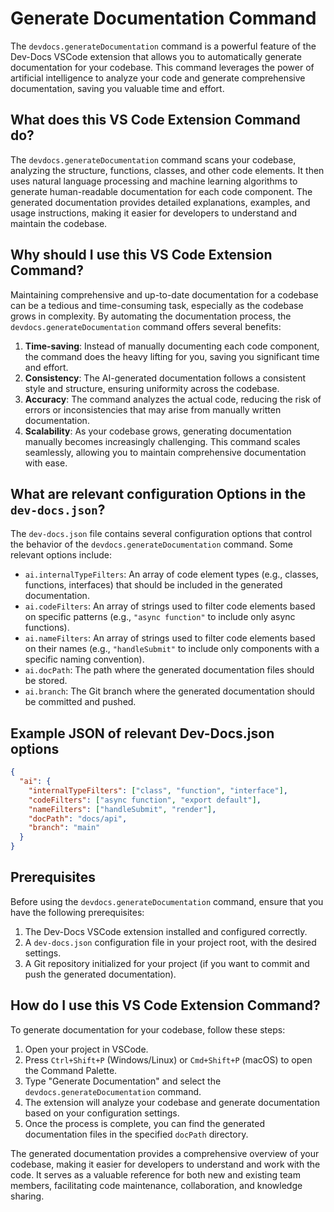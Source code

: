 
  
  # **Generate Documentation Command**

The `devdocs.generateDocumentation` command is a powerful feature of the Dev-Docs VSCode extension that allows you to automatically generate documentation for your codebase. This command leverages the power of artificial intelligence to analyze your code and generate comprehensive documentation, saving you valuable time and effort.

## What does this VS Code Extension Command do?

The `devdocs.generateDocumentation` command scans your codebase, analyzing the structure, functions, classes, and other code elements. It then uses natural language processing and machine learning algorithms to generate human-readable documentation for each code component. The generated documentation provides detailed explanations, examples, and usage instructions, making it easier for developers to understand and maintain the codebase.

## Why should I use this VS Code Extension Command?

Maintaining comprehensive and up-to-date documentation for a codebase can be a tedious and time-consuming task, especially as the codebase grows in complexity. By automating the documentation process, the `devdocs.generateDocumentation` command offers several benefits:

1. **Time-saving**: Instead of manually documenting each code component, the command does the heavy lifting for you, saving you significant time and effort.
2. **Consistency**: The AI-generated documentation follows a consistent style and structure, ensuring uniformity across the codebase.
3. **Accuracy**: The command analyzes the actual code, reducing the risk of errors or inconsistencies that may arise from manually written documentation.
4. **Scalability**: As your codebase grows, generating documentation manually becomes increasingly challenging. This command scales seamlessly, allowing you to maintain comprehensive documentation with ease.

## What are relevant configuration Options in the `dev-docs.json`?

The `dev-docs.json` file contains several configuration options that control the behavior of the `devdocs.generateDocumentation` command. Some relevant options include:

- `ai.internalTypeFilters`: An array of code element types (e.g., classes, functions, interfaces) that should be included in the generated documentation.
- `ai.codeFilters`: An array of strings used to filter code elements based on specific patterns (e.g., `"async function"` to include only async functions).
- `ai.nameFilters`: An array of strings used to filter code elements based on their names (e.g., `"handleSubmit"` to include only components with a specific naming convention).
- `ai.docPath`: The path where the generated documentation files should be stored.
- `ai.branch`: The Git branch where the generated documentation should be committed and pushed.

## Example JSON of relevant Dev-Docs.json options

```json
{
  "ai": {
    "internalTypeFilters": ["class", "function", "interface"],
    "codeFilters": ["async function", "export default"],
    "nameFilters": ["handleSubmit", "render"],
    "docPath": "docs/api",
    "branch": "main"
  }
}
```

## Prerequisites

Before using the `devdocs.generateDocumentation` command, ensure that you have the following prerequisites:

1. The Dev-Docs VSCode extension installed and configured correctly.
2. A `dev-docs.json` configuration file in your project root, with the desired settings.
3. A Git repository initialized for your project (if you want to commit and push the generated documentation).

## How do I use this VS Code Extension Command?

To generate documentation for your codebase, follow these steps:

1. Open your project in VSCode.
2. Press `Ctrl+Shift+P` (Windows/Linux) or `Cmd+Shift+P` (macOS) to open the Command Palette.
3. Type "Generate Documentation" and select the `devdocs.generateDocumentation` command.
4. The extension will analyze your codebase and generate documentation based on your configuration settings.
5. Once the process is complete, you can find the generated documentation files in the specified `docPath` directory.

The generated documentation provides a comprehensive overview of your codebase, making it easier for developers to understand and work with the code. It serves as a valuable reference for both new and existing team members, facilitating code maintenance, collaboration, and knowledge sharing.
  
  